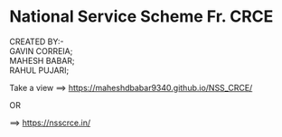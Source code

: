 # National Service Scheme Fr. CRCE

CREATED BY:-  
GAVIN CORREIA;  
MAHESH BABAR;  
RAHUL PUJARI;


Take a view ==> https://maheshdbabar9340.github.io/NSS_CRCE/

OR

==> https://nsscrce.in/
